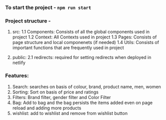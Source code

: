 ### To start the project - `npm run start`

### Project structure - 
1. src:
 1.1 Components: Consists of all the global components used in project
 1.2 Context: All Contexts used in project
 1.3 Pages: Consists of page structure and local componenets (if needed)
 1.4 Utils: Consists of important functions that are frequently used in project

2. public:
 2.1 redirects: required for setting redirects when deployed in netlify

### Features:
1. Search: searches on basis of colour, brand, product name, men, women
2. Sorting: Sort on basis of price and ratings
3. Filters: Brand filter, gender filter and Color Filter
4. Bag: Add to bag and the bag persists the items added even on page reload and adding more products
5. wishlist: add to wishlist and remove from wishlist button




